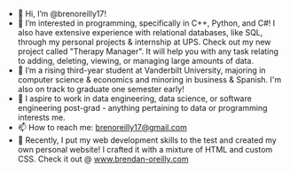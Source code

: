 - 👋 Hi, I’m @brenoreilly17!
- 👀 I’m interested in programming, specifically in C++, Python, and C#! I also have extensive experience with relational databases, like SQL, through my personal projects & internship at UPS. Check out my new project called "Therapy Manager". It will help you with any task relating to adding, deleting, viewing, or managing large amounts of data.
- 🌱 I’m a rising third-year student at Vanderbilt University, majoring in computer science & economics and minoring in business & Spanish. I'm also on track to graduate one semester early!
- 💞️ I aspire to work in data engineering, data science, or software engineering post-grad - anything pertaining to data or programming interests me.
- 📫 How to reach me: brenoreilly17@gmail.com
- 👀 Recently, I put my web development skills to the test and created my own personal website! I crafted it with a mixture of HTML and custom CSS. Check it out @ www.brendan-oreilly.com

<!---
brenoreilly17/brenoreilly17 is a ✨ special ✨ repository because its `README.md` (this file) appears on your GitHub profile.
You can click the Preview link to take a look at your changes.
--->

